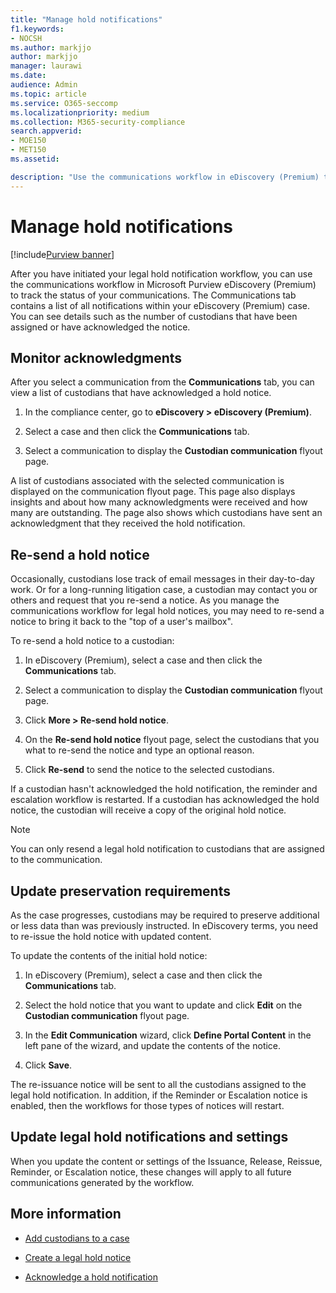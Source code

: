 ```yaml
---
title: "Manage hold notifications"
f1.keywords:
- NOCSH
ms.author: markjjo
author: markjjo
manager: laurawi
ms.date: 
audience: Admin
ms.topic: article
ms.service: O365-seccomp
ms.localizationpriority: medium
ms.collection: M365-security-compliance 
search.appverid: 
- MOE150
- MET150
ms.assetid: 

description: "Use the communications workflow in eDiscovery (Premium) to track the status of your legal hold notifications and if necessary update and resend them."
---
```


# Manage hold notifications

[!include[Purview banner](../includes/purview-rebrand-banner.md)]

After you have initiated your legal hold notification workflow, you can use the communications workflow in Microsoft Purview eDiscovery (Premium) to track the status of your communications. The Communications tab contains a list of all notifications within your eDiscovery (Premium) case. You can see details such as the number of custodians that have been assigned or have acknowledged the notice.

## Monitor acknowledgments

After you select a communication from the **Communications** tab, you can view a list of custodians that have acknowledged a hold notice. 

1. In the compliance center, go to **eDiscovery > eDiscovery (Premium)**.

2. Select a case and then click the **Communications** tab.

3. Select a communication to display the **Custodian communication** flyout page.

A list of custodians associated with the selected communication is displayed on the communication flyout page. This page also displays insights and about how many acknowledgments were received and how many are outstanding. The page also shows which custodians have sent an acknowledgment that they received the hold notification.

## Re-send a hold notice

Occasionally, custodians lose track of email messages in their day-to-day work. Or for a long-running litigation case, a custodian may contact you or others and request that you re-send a notice. As you manage the communications workflow for legal hold notices, you may need to re-send a notice to bring it back to the "top of a user's mailbox".

To re-send a hold notice to a custodian:

1. In eDiscovery (Premium), select a case and then click the **Communications** tab.

2. Select a communication to display the **Custodian communication** flyout page.

3. Click **More > Re-send hold notice**.

4. On the **Re-send hold notice** flyout page, select the custodians that you what to re-send the notice and type an optional reason.

5. Click **Re-send** to send the notice to the selected custodians.

If a custodian hasn't acknowledged the hold notification, the reminder and escalation workflow is restarted. If a custodian has acknowledged the hold notice, the custodian will receive a copy of the original hold notice.

> [!NOTE]
> You can only resend a legal hold notification to custodians that are assigned to the communication. 

## Update preservation requirements
  
As the case progresses, custodians may be required to preserve additional or less data than was previously instructed. In eDiscovery terms, you need to re-issue the hold notice with updated content.

To update the contents of the initial hold notice:

1. In eDiscovery (Premium), select a case and then click the **Communications** tab.

2. Select the hold notice that you want to update and click **Edit** on the **Custodian communication** flyout page.

3. In the **Edit Communication** wizard, click **Define Portal Content** in the left pane of the wizard, and update the contents of the notice.

4. Click **Save**.

The re-issuance notice will be sent to all the custodians assigned to the legal hold notification. In addition, if the Reminder or Escalation notice is enabled, then the workflows for those types of notices will restart.

## Update legal hold notifications and settings

When you update the content or settings of the Issuance, Release, Reissue, Reminder, or Escalation notice, these changes will apply to all future communications generated by the workflow.

## More information

- [Add custodians to a case](add-custodians-to-case.md)

- [Create a legal hold notice](create-hold-notification.md)

- [Acknowledge a hold notification](acknowledge-hold-notification.md)

